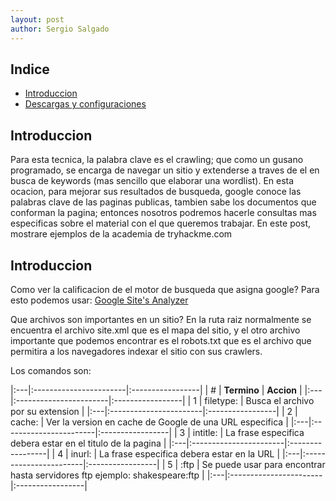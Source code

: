 ```yaml
---
layout: post
author: Sergio Salgado
---
```


## [](#header-2)Indice
- <a href="#introduccion">Introduccion</a>
- <a href="#Search_Engine">Descargas y configuraciones</a>

## [](#header-2)<a id="introduccion">Introduccion</a>

Para esta tecnica, la palabra clave es el crawling; que como un gusano programado, se encarga de navegar un sitio y extenderse a traves de el en busca de keywords (mas sencillo que elaborar una wordlist). En esta ocacion, para mejorar sus resultados de busqueda, google conoce las palabras clave de las paginas publicas, tambien sabe los documentos que conforman la pagina; entonces nosotros podremos hacerle consultas mas especificas sobre el material con el que queremos trabajar.
En este post, mostrare ejemplos de la academia de tryhackme.com

## [](#header-2)<a id="Search_Engine">Introduccion</a>
Como ver la calificacion de el motor de busqueda que asigna google? 
Para esto podemos usar: <a href="https://pagespeed.web.dev">Google Site's Analyzer</a>

Que archivos son importantes en un sitio?
En la ruta raiz normalmente se encuentra el archivo site.xml que es el mapa del sitio, y el otro archivo importante que podemos encontrar es el robots.txt que es el archivo que permitira a los navegadores indexar el sitio con sus crawlers.

Los comandos son:

|:---|:-----------------------|:-----------------|
| #  |      **Termino**       |     **Accion**   |
|:---|:-----------------------|:-----------------|
| 1  | filetype:              | Busca el archivo por su extension |
|:---|:-----------------------|:-----------------|
| 2  | cache:                 | Ver la version en cache de Google de una URL especifica |
|:---|:-----------------------|:-----------------|
| 3  | intitle:               | La frase especifica debera estar en el titulo de la pagina |
|:---|:-----------------------|:-----------------|
| 4  | inurl:               | La frase especifica debera estar en la URL |
|:---|:-----------------------|:-----------------|
| 5  | :ftp              | Se puede usar para encontrar hasta servidores ftp ejemplo: shakespeare:ftp |
|:---|:-----------------------|:-----------------|